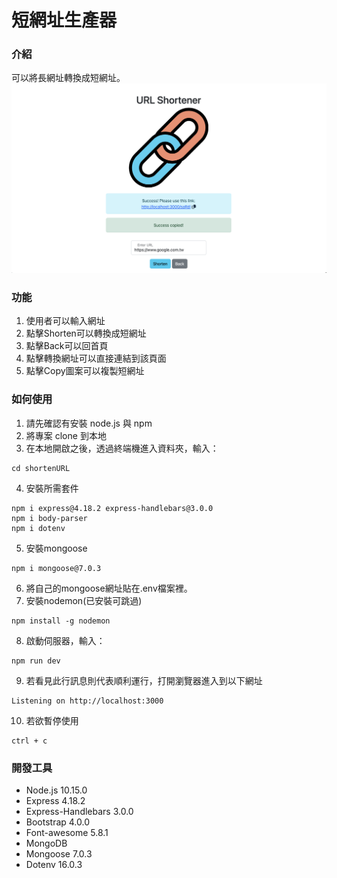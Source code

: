 # 短網址生產器
### 介紹
可以將長網址轉換成短網址。
![Restaurant](https://github.com/thpss91103/shortenURL/blob/main/public/image/indexImg.png)
### 功能
1. 使用者可以輸入網址
2. 點擊Shorten可以轉換成短網址
3. 點擊Back可以回首頁
4. 點擊轉換網址可以直接連結到該頁面
5. 點擊Copy圖案可以複製短網址
### 如何使用
1. 請先確認有安裝 node.js 與 npm
2. 將專案 clone 到本地
3. 在本地開啟之後，透過終端機進入資料夾，輸入：
```
cd shortenURL
```
4. 安裝所需套件
```
npm i express@4.18.2 express-handlebars@3.0.0
npm i body-parser
npm i dotenv
```
5. 安裝mongoose
```
npm i mongoose@7.0.3
```
6. 將自己的mongoose網址貼在.env檔案裡。
7. 安裝nodemon(已安裝可跳過)
```
npm install -g nodemon
```
8. 啟動伺服器，輸入：
```
npm run dev
```
9. 若看見此行訊息則代表順利運行，打開瀏覽器進入到以下網址
```
Listening on http://localhost:3000
```
10. 若欲暫停使用
```
ctrl + c
```
### 開發工具
- Node.js 10.15.0
- Express 4.18.2
- Express-Handlebars 3.0.0
- Bootstrap 4.0.0
- Font-awesome 5.8.1
- MongoDB
- Mongoose 7.0.3
- Dotenv 16.0.3